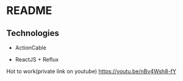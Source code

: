 # README

## Technologies

* ActionCable

* ReactJS + Reflux

Hot to work(private link on youtube) https://youtu.be/nBv4Wsh8-fY
